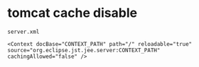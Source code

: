 # tomcat cache disable

`server.xml`

```
<Context docBase="CONTEXT_PATH" path="/" reloadable="true" source="org.eclipse.jst.jee.server:CONTEXT_PATH" cachingAllowed="false" />
```
